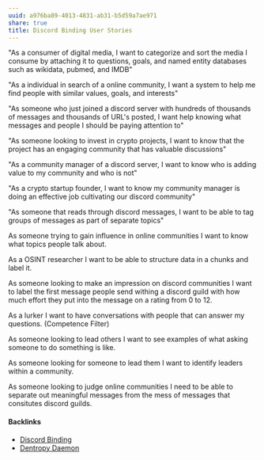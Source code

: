 ```yaml
---
uuid: a976ba89-4013-4831-ab31-b5d59a7ae971
share: true
title: Discord Binding User Stories
---
```

"As a consumer of digital media, I want to categorize and sort the media I consume by attaching it to questions, goals, and named entity databases such as wikidata, pubmed, and IMDB"

"As a individual in search of a online community, I want a system to help me find people with similar values, goals, and interests"

"As someone who just joined a discord server with hundreds of thousands of messages and thousands of URL's posted, I want help knowing what messages and people I should be paying attention to"

"As someone looking to invest in crypto projects, I want to know that the project has an engaging community that has valuable discussions"

"As a community manager of a discord server, I want to know who is adding value to my community and who is not"

"As a crypto startup founder, I want to know my community manager is doing an effective job cultivating our discord community"

"As someone that reads through discord messages, I want to be able to tag groups of messages as part of separate topics"

As someone trying to gain influence in online communities I want to know what topics people talk about.

As a OSINT researcher I want to be able to structure data in a chunks and label it.

As someone looking to make an impression on discord communities I want to label the first message people send withing a discord guild with how much effort they put into the message on a rating from 0 to 12.

As a lurker I want to have conversations with people that can answer my questions. (Competence Filter)

As someone looking to lead others I want to see examples of what asking someone to do something is like.

As someone looking for someone to lead them I want to identify leaders within a community.

As someone looking to judge online communities I need to be able to separate out meaningful messages from the mess of messages that consitutes discord guilds.


#### Backlinks

* [Discord Binding](/1c376bfd-75ef-4c0d-9e23-3680653de55f)
* [Dentropy Daemon](/15c66694-3dc9-4115-afb8-887a6e52ffea)